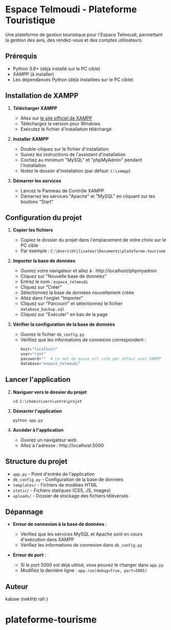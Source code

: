 # Espace Telmoudi - Plateforme Touristique

Une plateforme de gestion touristique pour l'Espace Telmoudi, permettant la gestion des avis, des rendez-vous et des comptes utilisateurs.

## Prérequis

- Python 3.8+ (déjà installé sur le PC cible)
- XAMPP (à installer)
- Les dépendances Python (déjà installées sur le PC cible)

## Installation de XAMPP

1. **Télécharger XAMPP**
   - Allez sur [le site officiel de XAMPP](https://www.apachefriends.org/download.html)
   - Téléchargez la version pour Windows
   - Exécutez le fichier d'installation téléchargé

2. **Installer XAMPP**
   - Double-cliquez sur le fichier d'installation
   - Suivez les instructions de l'assistant d'installation
   - Cochez au minimum "MySQL" et "phpMyAdmin" pendant l'installation
   - Notez le dossier d'installation (par défaut: `C:\xampp`)

3. **Démarrer les services**
   - Lancez le Panneau de Contrôle XAMPP
   - Démarrez les services "Apache" et "MySQL" en cliquant sur les boutons "Start"

## Configuration du projet

1. **Copier les fichiers**
   - Copiez le dossier du projet dans l'emplacement de votre choix sur le PC cible
   - Par exemple : `C:\Users\Utilisateur\Documents\plateforme-tourisme`

2. **Importer la base de données**
   - Ouvrez votre navigateur et allez à : http://localhost/phpmyadmin
   - Cliquez sur "Nouvelle base de données"
   - Entrez le nom : `espace_telmoudi`
   - Cliquez sur "Créer"
   - Sélectionnez la base de données nouvellement créée
   - Allez dans l'onglet "Importer"
   - Cliquez sur "Parcourir" et sélectionnez le fichier `database_backup.sql`
   - Cliquez sur "Exécuter" en bas de la page

3. **Vérifier la configuration de la base de données**
   - Ouvrez le fichier `db_config.py`
   - Vérifiez que les informations de connexion correspondent :
     ```python
     host="localhost"
     user="root"
     password=""  # Le mot de passe est vide par défaut avec XAMPP
     database="espace_telmoudi"
     ```

## Lancer l'application
2. **Naviguer vers le dossier du projet**
   ```
   cd C:\chemin\vers\votre\projet
   ```

3. **Démarrer l'application**
   ```
   python app.py
   ```

4. **Accéder à l'application**
   - Ouvrez un navigateur web
   - Allez à l'adresse : http://localhost:5000

## Structure du projet

- `app.py` - Point d'entrée de l'application
- `db_config.py` - Configuration de la base de données
- `templates/` - Fichiers de modèles HTML
- `static/` - Fichiers statiques (CSS, JS, images)
- `uploads/` - Dossier de stockage des fichiers téléversés

## Dépannage

- **Erreur de connexion à la base de données** :
  - Vérifiez que les services MySQL et Apache sont en cours d'exécution dans XAMPP
  - Vérifiez les informations de connexion dans `db_config.py`

- **Erreur de port** :
  - Si le port 5000 est déjà utilisé, vous pouvez le changer dans `app.py`
  - Modifiez la dernière ligne : `app.run(debug=True, port=5001)`

## Auteur

kabaw (nekthb rah )

    
# plateforme-tourisme

